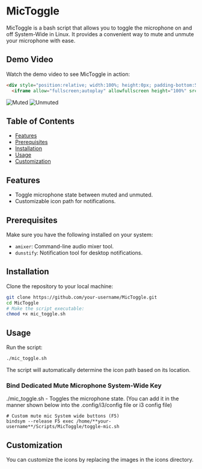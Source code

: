 # MicToggle

MicToggle is a bash script that allows you to toggle the microphone on and off System-Wide in Linux. It provides a convenient way to mute and unmute your microphone with ease.

## Demo Video

Watch the demo video to see MicToggle in action:
```markdown
<div style="position:relative; width:100%; height:0px; padding-bottom:56.250%">
  <iframe allow="fullscreen;autoplay" allowfullscreen height="100%" src="https://streamable.com/e/hgs7ot?autoplay=1&muted=1" width="100%" style="border:none; width:100%; height:100%; position:absolute; left:0px; top:0px; overflow:hidden;"></iframe>
```
</div>

![Muted](./icons/Muted.png) ![Unmuted](./icons/Unmuted.png)

## Table of Contents
- [Features](#features)
- [Prerequisites](#prerequisites)
- [Installation](#installation)
- [Usage](#usage)
- [Customization](#customization)

## Features

- Toggle microphone state between muted and unmuted.
- Customizable icon path for notifications.

## Prerequisites

Make sure you have the following installed on your system:

- `amixer`: Command-line audio mixer tool.
- `dunstify`: Notification tool for desktop notifications.

## Installation

Clone the repository to your local machine:

```bash
git clone https://github.com/your-username/MicToggle.git
cd MicToggle
# Make the script executable:
chmod +x mic_toggle.sh
```
## Usage

Run the script:
```bash
./mic_toggle.sh
```
The script will automatically determine the icon path based on its location.

### Bind Dedicated Mute Microphone System-Wide Key

./mic_toggle.sh - Toggles the microphone state. (You can add it in the manner shown below into the .config/i3/config file or i3 config file)

```
# Custom mute mic System wide buttons (F5)
bindsym --release F5 exec /home/**your-username**/Scripts/MicToggle/toggle-mic.sh		
```

## Customization

You can customize the icons by replacing the images in the icons directory.
